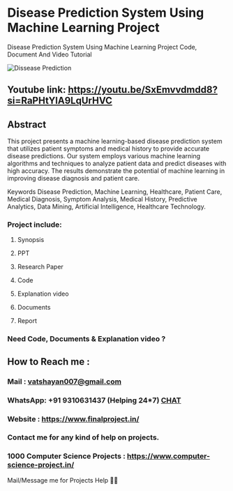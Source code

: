 # Disease Prediction System Using Machine Learning Project
Disease Prediction System Using Machine Learning Project Code, Document And Video Tutorial

![Dissease Prediction](https://github.com/user-attachments/assets/54b0bb4b-e678-4b41-a38b-b01a555538a7)

## Youtube link: https://youtu.be/SxEmvvdmdd8?si=RaPHtYlA9LqUrHVC

## Abstract
This project presents a machine learning-based disease prediction system that utilizes patient symptoms and medical history to provide accurate disease predictions. Our system employs various machine learning algorithms and techniques to analyze patient data and predict diseases with high accuracy. The results demonstrate the potential of machine learning in improving disease diagnosis and patient care.

Keywords
Disease Prediction, Machine Learning, Healthcare, Patient Care, Medical Diagnosis, Symptom Analysis, Medical History, Predictive Analytics, Data Mining, Artificial Intelligence, Healthcare Technology.

### Project include: 

1. Synopsis

2. PPT

3. Research Paper


4. Code

5. Explanation video

6. Documents

7. Report


### Need Code, Documents & Explanation video ? 

## How to Reach me :

### Mail : vatshayan007@gmail.com 

### WhatsApp: +91 9310631437 (Helping 24*7) **[CHAT](https://wa.me/message/CHWN2AHCPMAZK1)** 

### Website : https://www.finalproject.in/

### Contact me for any kind of help on projects.
### 1000 Computer Science Projects : https://www.computer-science-project.in/


Mail/Message me for Projects Help 🙏🏻

